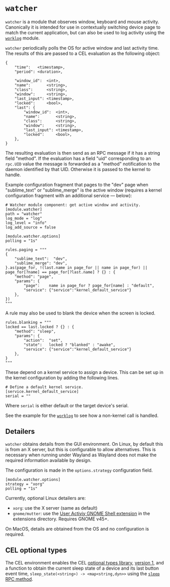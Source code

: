 # `watcher`

`watcher` is a module that observes window, keyboard and mouse activity. Canonically it is intended for use in contextually switching device page to match the current application, but can also be used to log activity using the [`worklog`](../worklog) module.

`watcher` periodically polls the OS for active window and last activity time. The results of this are passed to a CEL evaluation as the following object:
```
{
	"time":   <timestamp>,
	"period": <duration>,

	"window_id":  <int>,
	"name":       <string>,
	"class":      <string>,
	"window":     <string>,
	"last_input": <timestamp>,
	"locked":     <bool>,
	"last": {
		"window_id":  <int>,
		"name":       <string>,
		"class":      <string>,
		"window":     <string>,
		"last_input": <timestamp>,
		"locked":     <bool>,
	},
}
```
The resulting evaluation is then send as an RPC message if it has a string field "method". If the evaluation has a field "uid" corresponding to an `rpc.UID` value the message is forwarded as a "method" notification to the daemon identified by that UID. Otherwise it is passed to the kernel to handle.

Example configuration fragment that pages to the "dev" page when "sublime_text" or "sublime_merge" is the active window (requires a kernel configuration fragment with an additional service — below):
```
# Watcher module component: get active window and activity.
[module.watcher]
path = "watcher"
log_mode = "log"
log_level = "info"
log_add_source = false

[module.watcher.options]
polling = "1s"

rules.paging = """
{
	"sublime_text":  "dev",
	"sublime_merge": "dev",
}.as(page_for, !(last.name in page_for || name in page_for) || page_for[?name] == page_for[?last.name] ? {} : {
	"method": "page",
	"params": {
		"page":    name in page_for ? page_for[name] : "default",
		"service": {"service":"kernel_default_service"}
	},
})
"""
```

A rule may also be used to blank the device when the screen is locked.
```
rules.blanking = """
locked == last.locked ? {} : {
	"method": "sleep",
	"params": {
		"action":  "set",
		"state":   locked ? "blanked" : "awake",
		"service": {"service":"kernel_default_service"}
	},
}
"""
```

These depend on a kernel service to assign a device. This can be set up in the kernel configuration by adding the following lines.
```
# Define a default kernel service.
[service.kernel_default_service]
serial = ""
```
Where `serial` is either default or the target device's serial.

See the example for the [`worklog`](../worklog) to see how a non-kernel call is handled.

## Detailers

`watcher` obtains details from the GUI environment. On Linux, by default this is from an X server, but this is configurable to allow alternatives. This is necessary when running under Wayland as Wayland does not make the required information available by design.

The configuration is made in the `options.strategy` configuration field.
```
[module.watcher.options]
strategy = "xorg"
polling = "1s"
```

Currently, optional Linux detailers are:
- `xorg`: use the X server (same as default)
- `gnome/mutter`: use the [User Activiy GNOME Shell extension](./extensions/user-activity@kortschak.io) in the extensions directory. Requires GNOME v45+.

On MacOS, details are obtained from the OS and no configuration is required.

## CEL optional types

The CEL environment enables the CEL [optional types library](https://pkg.go.dev/github.com/google/cel-go/cel#OptionalTypes), [version 1](https://pkg.go.dev/github.com/google/cel-go/cel#OptionalTypesVersion), and a function to obtain the current sleep state of a device and its last button event time, `sleep_state(<string>) -> <map<string,dyn>>` using the [`sleep` RPC method](https://pkg.go.dev/github.com/kortschak/dex/internal/device#SleepMessage).
